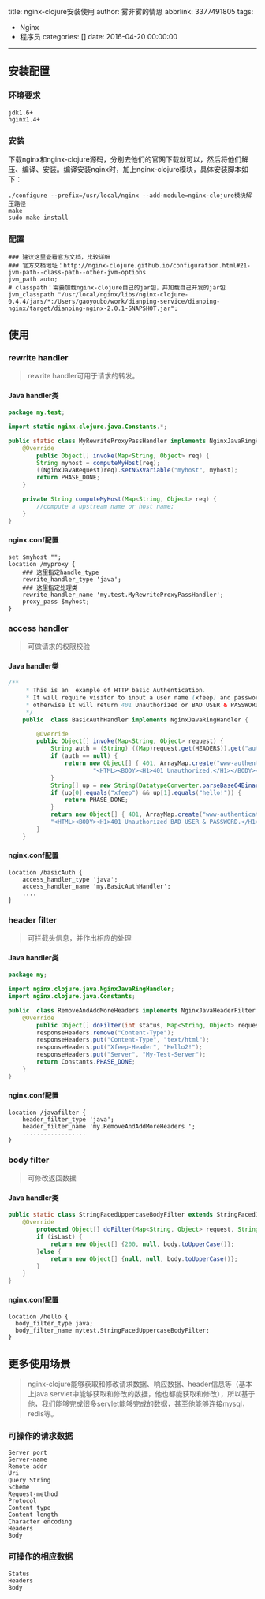 title: nginx-clojure安装使用
author: 雾非雾的情思
abbrlink: 3377491805
tags:
  - Nginx
  - 程序员
categories: []
date: 2016-04-20 00:00:00
---
## 安装配置

### 环境要求
	jdk1.6+
	nginx1.4+

### 安装
下载nginx和nginx-clojure源码，分别去他们的官网下载就可以，然后将他们解压、编译、安装。编译安装nginx时，加上nginx-clojure模块，具体安装脚本如下：
```shell
./configure --prefix=/usr/local/nginx --add-module=nginx-clojure模块解压路径
make
sudo make install
```

### 配置

    ### 建议这里查看官方文档，比较详细
    ### 官方文档地址：http://nginx-clojure.github.io/configuration.html#21-jvm-path--class-path--other-jvm-options
    jvm_path auto;
    # classpath：需要加载nginx-clojure自己的jar包，并加载自己开发的jar包
    jvm_classpath "/usr/local/nginx/libs/nginx-clojure-0.4.4/jars/*:/Users/gaoyoubo/work/dianping-service/dianping-nginx/target/dianping-nginx-2.0.1-SNAPSHOT.jar";

## 使用

### rewrite handler
> rewrite handler可用于请求的转发。

#### Java handler类

```java
package my.test;

import static nginx.clojure.java.Constants.*;

public static class MyRewriteProxyPassHandler implements NginxJavaRingHandler {
	@Override
		public Object[] invoke(Map<String, Object> req) {
		String myhost = computeMyHost(req);
		((NginxJavaRequest)req).setNGXVariable("myhost", myhost);
		return PHASE_DONE;
	}

	private String computeMyHost(Map<String, Object> req) {
		//compute a upstream name or host name;
	}
}
```

#### nginx.conf配置
    set $myhost "";
	location /myproxy {
	    ### 这里指定handle_type
		rewrite_handler_type 'java';
		### 这里指定处理类
		rewrite_handler_name 'my.test.MyRewriteProxyPassHandler';
		proxy_pass $myhost;
	} 

### access handler
> 可做请求的权限校验

#### Java handler类
```java
/**
     * This is an  example of HTTP basic Authentication.
     * It will require visitor to input a user name (xfeep) and password (hello!) 
     * otherwise it will return 401 Unauthorized or BAD USER & PASSWORD 
     */
    public  class BasicAuthHandler implements NginxJavaRingHandler {

        @Override
        public Object[] invoke(Map<String, Object> request) {
            String auth = (String) ((Map)request.get(HEADERS)).get("authorization");
            if (auth == null) {
                return new Object[] { 401, ArrayMap.create("www-authenticate", "Basic realm=\"Secure Area\""),
                        "<HTML><BODY><H1>401 Unauthorized.</H1></BODY></HTML>" };
            }
            String[] up = new String(DatatypeConverter.parseBase64Binary(auth.substring("Basic ".length())), DEFAULT_ENCODING).split(":");
            if (up[0].equals("xfeep") && up[1].equals("hello!")) {
                return PHASE_DONE;
            }
            return new Object[] { 401, ArrayMap.create("www-authenticate", "Basic realm=\"Secure Area\""),
            "<HTML><BODY><H1>401 Unauthorized BAD USER & PASSWORD.</H1></BODY></HTML>" };
        } 
    }
```
#### nginx.conf配置
	location /basicAuth {
		access_handler_type 'java';
		access_handler_name 'my.BasicAuthHandler';
		....
	}

### header filter
> 可拦截头信息，并作出相应的处理

#### Java handler类
```java
package my;

import nginx.clojure.java.NginxJavaRingHandler;
import nginx.clojure.java.Constants;

public  class RemoveAndAddMoreHeaders implements NginxJavaHeaderFilter {
	@Override
		public Object[] doFilter(int status, Map<String, Object> request, Map<String, Object> responseHeaders) {
		responseHeaders.remove("Content-Type");
		responseHeaders.put("Content-Type", "text/html");
		responseHeaders.put("Xfeep-Header", "Hello2!");
		responseHeaders.put("Server", "My-Test-Server");
		return Constants.PHASE_DONE;
	}
}
```

#### nginx.conf配置
    location /javafilter {
    	header_filter_type 'java';
    	header_filter_name 'my.RemoveAndAddMoreHeaders ';
    	..................
    }

### body filter
> 可修改返回数据

#### Java handler类
```java
public static class StringFacedUppercaseBodyFilter extends StringFacedJavaBodyFilter {
	@Override
		protected Object[] doFilter(Map<String, Object> request, String body, boolean isLast) throws IOException {
		if (isLast) {
			return new Object[] {200, null, body.toUpperCase()};
		}else {
			return new Object[] {null, null, body.toUpperCase()};
		}
	}
}
```

#### nginx.conf配置
    location /hello {
      body_filter_type java;
      body_filter_name mytest.StringFacedUppercaseBodyFilter;
    }


## 更多使用场景
> nginx-clojure能够获取和修改请求数据、响应数据、header信息等（基本上java servlet中能够获取和修改的数据，他也都能获取和修改），所以基于他，我们能够完成很多servlet能够完成的数据，甚至他能够连接mysql，redis等。

### 可操作的请求数据
	Server port
	Server-name
	Remote addr
	Uri
	Query String
	Scheme
	Request-method
	Protocol
	Content type
	Content length
	Character encoding
	Headers
	Body 

### 可操作的相应数据
	Status
	Headers
	Body 
